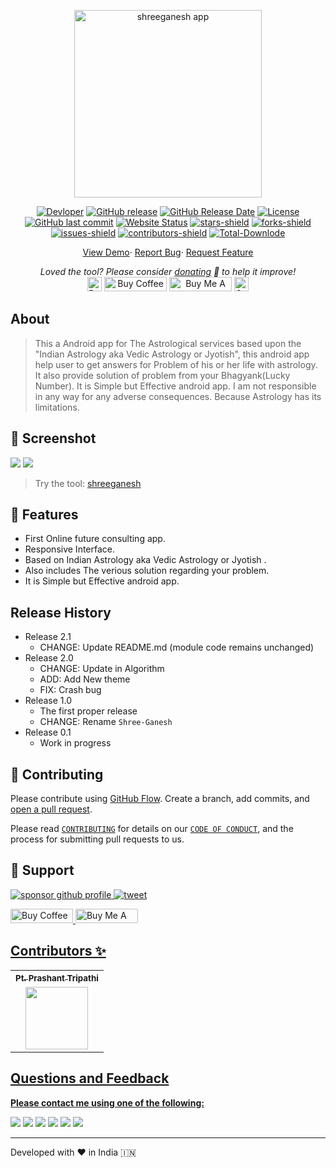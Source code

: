 <p align="center"><a href="https://ptprashanttripathi.github.io/shreeganesh"><img alt="shreeganesh app" src="https://raw.githubusercontent.com/PtPrashantTripathi/shreeganesh/master/source%20code/src/main/res/drawable-xhdpi/app_icon.png" alt="Shree Ganesh v3.0" width="300vw"/></a></p>
<p align="center">
	<a href="https://github.com/PtPrashantTripathi"><img alt="Devloper" src="https://img.shields.io/badge/Devloper-Pt.%20Prashant%20Tripathi-Success.svg?style=flat-square"/></a>
	<a href="https://github.com/PtPrashantTripathi/shreeganesh/releases"><img alt="GitHub release" src="https://img.shields.io/github/release/PtPrashantTripathi/shreeganesh.svg?style=flat-square"/></a>
	<a href="https://github.com/PtPrashantTripathi/shreeganesh/releases"><img alt="GitHub Release Date" src="https://img.shields.io/github/release-date/PtPrashantTripathi/shreeganesh.svg?style=flat-square"/></a>
	<a href="https://github.com/PtPrashantTripathi/shreeganesh/LICENSE"><img alt="License" src="https://img.shields.io/github/license/PtPrashantTripathi/shreeganesh.svg?style=flat-square"/></a>
	<a href="https://github.com/PtPrashantTripathi/shreeganesh/commits"><img alt="GitHub last commit" src="https://img.shields.io/github/last-commit/PtPrashantTripathi/shreeganesh.svg?style=flat-square"/></a>
	<a href="https://ptprashanttripathi.github.io/shreeganesh"><img alt="Website Status" src="https://img.shields.io/website/http/ptprashanttripathi.github.io/shreeganesh.svg?down_message=Down&up_message=Online&style=flat-square"/></a>
	<a href="https://github.com/PtPrashantTripathi/shreeganesh/stargazers"><img alt="stars-shield" src="https://img.shields.io/github/stars/ptprashanttripathi/shreeganesh.svg?style=flat-square"/></a>
	<a href="https://github.com/PtPrashantTripathi/shreeganesh/network/members"><img alt="forks-shield" src="https://img.shields.io/github/forks/ptprashanttripathi/shreeganesh.svg?style=flat-square"/></a>
	<a href="https://github.com/PtPrashantTripathi/shreeganesh/issues"><img alt="issues-shield" src="https://img.shields.io/github/issues/ptprashanttripathi/shreeganesh.svg?style=flat-square"/></a>
	<a href="https://github.com/PtPrashantTripathi/shreeganesh/graphs/contributors"><img alt="contributors-shield" src="https://img.shields.io/github/contributors/ptprashanttripathi/shreeganesh.svg?style=flat-square"/></a>
	<a href="https://github.com/PtPrashantTripathi/shreeganesh/graphs/traffic"><img alt="Total-Downlode" src="https://img.shields.io/github/downloads/PtPrashantTripathi/shreeganesh/total.svg?style=flat-square"/></a>
</p>
<p align="center">
	<a href="https://ptprashanttripathi.github.io/shreeganesh">View Demo</a>·
	<a href="https://github.com/PtPrashantTripathi/shreeganesh/issues/new/choose">Report Bug</a>·
	<a href="https://github.com/PtPrashantTripathi/shreeganesh/issues/new/choose">Request Feature</a>
</p>
<p align="center">
	<i>Loved the tool? Please consider <a href="https://paypal.me/ptprashanttripathi/100">donating</a> 💸 to help it improve!</i><br>
	<a href="https://paypal.me/PtPrashantTripathi"><img height='23' src="https://img.shields.io/badge/support-PayPal-blue?logo=PayPal&style=flat-square&label=Donate" alt="Donate"/></a>
	<a href='https://ko-fi.com/ptprashanttripathi' target='_blank'><img height='23' width="100" src='https://cdn.ko-fi.com/cdn/kofi3.png?v=2' alt='Buy Coffee for ptprashanttripathi' /></a>
	<a href="https://www.buymeacoffee.com/ptprashant09" target="_blank"><img src="https://cdn.buymeacoffee.com/buttons/default-orange.png" alt="Buy Me A Coffee" height="23" width="100" style="border-radius:1px" /></a>
	<a href="https://ptprashanttripathi.github.io/shreeganesh?pa=pt1998@ybl&pn=Pt.+Prashant+Tripati" target="_blank"><img src="https://raw.githubusercontent.com/PtPrashantTripathi/shreeganesh/main/img/shreeganeshbadge.svg" alt="Support Via UPI" height="23" style="border-radius:1px" /></a>
</p>

## About

> This a Android app for The Astrological services based upon the "Indian Astrology aka Vedic Astrology or Jyotish", this android app help user to  get answers for Problem of his or her life with astrology. It also provide solution of problem from your Bhagyank(Lucky Number).  It is Simple but Effective android app. I am not responsible in any way for any adverse consequences. Because Astrology has its limitations.  

## 🚀 Screenshot 

![](https://raw.githubusercontent.com/PtPrashantTripathi/shreeganesh/screenshot1.png) ![](https://raw.githubusercontent.com/PtPrashantTripathi/shreeganesh/screenshot2.png)


> Try the tool: [shreeganesh](https://ptprashanttripathi.github.io/shreeganesh)

## 🧐 Features

- First Online future consulting app.
- Responsive Interface.
- Based on Indian Astrology aka Vedic Astrology or Jyotish .
- Also includes The verious solution regarding your problem.
- It is Simple but Effective android app.

## Release History

* Release 2.1
    * CHANGE: Update README.md (module code remains unchanged)
* Release 2.0
    * CHANGE: Update in Algorithm
    * ADD: Add New theme
    * FIX: Crash bug  
* Release 1.0
    * The first proper release
    * CHANGE: Rename `Shree-Ganesh` 
* Release 0.1
    * Work in progress

## 🍰 Contributing

Please contribute using [GitHub Flow](https://guides.github.com/introduction/flow). Create a branch, add commits, and [open a pull request](https://github.com/ptprashanttripathi/shreeganesh/compare).

Please read [`CONTRIBUTING`](CONTRIBUTING.md) for details on our [`CODE OF CONDUCT`](CODE_OF_CONDUCT.md), and the process for submitting pull requests to us.

## 🙏 Support

<p align="left">
<a href="https://www.paypal.me/ptprashanttripathi"><img src="https://ionicabizau.github.io/badges/paypal.svg" alt="sponsor github profile"/>
</a>
<a href="https://ptprashanttripathi.github.io/shreeganesh?pa=pt1998@ybl&pn=PtPrashantTripathi">
<img src="https://github.com/PtPrashantTripathi/shreeganesh/blob/main/img/shreeganeshbadge.svg" alt="tweet"/>
</a>
</p>
<p align="left">
  <a href='https://ko-fi.com/ptprashanttripathi' target='_blank'><img height='23' width="100" src='https://cdn.ko-fi.com/cdn/kofi3.png?v=2' alt='Buy Coffee for ptprashanttripathi' />
  </a>
  <a href="https://www.buymeacoffee.com/ptprashant09" target="_blank"><img src="https://cdn.buymeacoffee.com/buttons/default-orange.png" alt="Buy Me A Coffee" height="23" width="100" style="border-radius:2px" />
</p>

## Contributors ✨

<table>
	<tr>
		<th align="center">
				<a href="https://github.com/ptprashanttripathi">
					<sub><b>Pt. Prashant Tripathi</b></sub>
				</a>
		</th>
  	</tr>
 	<tr>
		<td align="center">
			<a href="https://github.com/ptprashanttripathi">
				<img src="https://avatars2.githubusercontent.com/u/26687933?s=200&v=4" width="100px;" alt=""/>
			</a>
		</td>
	</tr>
</table>  

## Questions and Feedback

**Please contact me using one of the following:**

[![](https://img.shields.io/badge/twitter-%231DA1F2.svg?&style=for-the-badge&logo=twitter&logoColor=white)](https://twitter.com/ptprashant09) 
[![](https://img.shields.io/badge/linkedin-%230077B5.svg?&style=for-the-badge&logo=linkedin&logoColor=white)](https://www.linkedin.com/in/ptprashanttripathi/) 
[![](https://img.shields.io/badge/instagram-%23E4405F.svg?&style=for-the-badge&logo=instagram&logoColor=white)](https://www.instagram.com/ptprashanttripathi/) 
[![](https://img.shields.io/badge/telegram-%233498DB.svg?&style=for-the-badge&logo=telegram&logoColor=white)](https://t.me/ptprashanttripathi/) 
[![](https://img.shields.io/badge/facebook-%231877F2.svg?&style=for-the-badge&logo=facebook&logoColor=white)](https://www.facebook.com/ptprashanttripathi) 
[![](https://img.shields.io/badge/DEV.TO-%230A0A0A.svg?&style=for-the-badge&logo=dev-dot-to&logoColor=white)](https://dev.to/ptprashanttripathi)

<p align="center">  
<hr>Developed with ❤️ in India 🇮🇳 
</p>
